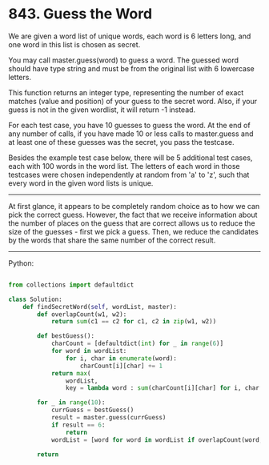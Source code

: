 # 843. Guess the Word

We are given a word list of unique words, each word is 6 letters long, and one
word in this list is chosen as secret.

You may call master.guess(word) to guess a word.  The guessed word should have
type string and must be from the original list with 6 lowercase letters.

This function returns an integer type, representing the number of exact matches
(value and position) of your guess to the secret word.  Also, if your guess is
not in the given wordlist, it will return -1 instead.

For each test case, you have 10 guesses to guess the word. At the end of any
number of calls, if you have made 10 or less calls to master.guess and at least
one of these guesses was the secret, you pass the testcase.

Besides the example test case below, there will be 5 additional test cases,
each with 100 words in the word list.  The letters of each word in those
testcases were chosen independently at random from 'a' to 'z', such that every
word in the given word lists is unique.

---

At first glance, it appears to be completely random choice as to how we can
pick the correct guess. However, the fact that we receive information about the
number of places on the guess that are correct allows us to reduce the size of
the guesses - first we pick a guess. Then, we reduce the candidates by the
words that share the same number of the correct result.

---

Python:

```python

from collections import defaultdict

class Solution:
    def findSecretWord(self, wordList, master):
        def overlapCount(w1, w2):
            return sum(c1 == c2 for c1, c2 in zip(w1, w2))

        def bestGuess():
            charCount = [defaultdict(int) for _ in range(6)]
            for word in wordList:
                for i, char in enumerate(word):
                    charCount[i][char] += 1
            return max(
                wordList, 
                key = lambda word : sum(charCount[i][char] for i, char in enumerate(word)))

        for _ in range(10):
            currGuess = bestGuess()
            result = master.guess(currGuess)
            if result == 6:
                return
            wordList = [word for word in wordList if overlapCount(word, currGuess) == result]

        return
```
